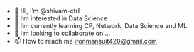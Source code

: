 - 👋 Hi, I’m @shivam-ctrl
- 👀 I’m interested in Data Science
- 🌱 I’m currently learning CP, Network, Data Science and ML
- 💞️ I’m looking to collaborate on ...
- 📫 How to reach me ironmansuit420@gmail.com

<!---
shivam-ctrl/shivam-ctrl is a ✨ special ✨ repository because its `README.md` (this file) appears on your GitHub profile.
You can click the Preview link to take a look at your changes.
--->
